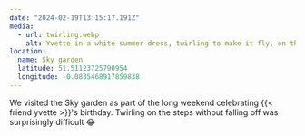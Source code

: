 ```yaml
---
date: "2024-02-19T13:15:17.191Z"
media:
  - url: twirling.webp
    alt: Yvette in a white summer dress, twirling to make it fly, on the steps of the botanical garden at the top of the Walkie Talkie tower.
location:
  name: Sky garden
  latitude: 51.51123725790954
  longitude: -0.0835468917859838
---
```


We visited the Sky garden as part of the long weekend celebrating {{< friend yvette >}}'s birthday. Twirling on the steps without falling off was surprisingly difficult 😂
